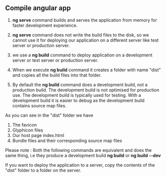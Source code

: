 Compile angular app
--------------------------

1. **ng serve** command builds and serves the application from memory for faster development experience. 

2. **ng serve** command does not write the build files to the disk, so we cannot use it for deploying our application on a different server like test server or production server.

3. we use a **ng build** command to deploy application on a development server or test server or production server.

4. When we execute **ng build** command it creates a folder with name "dist" and copies all the build files into that folder.

5. By default the **ng build** command does a development build, not a production build. The development build is not optimised for production use. The development build is typically used for testing. With a development build it is easier to debug as the development build contains source map files.

As you can see in the "dist" folder we have 
1. The favicon
2. Glyphicon files
3. Our host page index.html
4. Bundle files and their corresponding source map files

Please note : Both the following commands are equivalent and does the same thing, i.e they produce a development build
**ng build** or **ng build --dev**

If you want to deploy the application to a server, copy the contents of the "dist" folder to a folder on the server.
